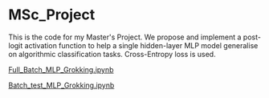 # MSc_Project

This is the code for my Master's Project. We propose and implement a post-logit activation function to help a single hidden-layer MLP model generalise on algorithmic classification tasks. Cross-Entropy loss is used.


[Full_Batch_MLP_Grokking.ipynb](https://colab.research.google.com/drive/1Pl8h82jriCfw7ri4Vatm1GLDV2wxvN9u?usp=sharing)

[Batch_test_MLP_Grokking.ipynb](https://colab.research.google.com/drive/1hzvwoFz0IvQETVWJ4xnXJh0T-i6cgblS?usp=sharing)
